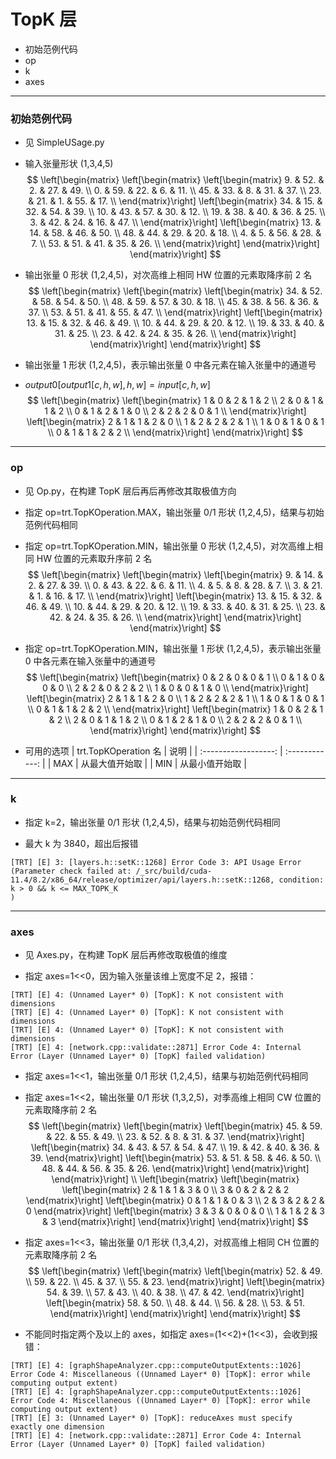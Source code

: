 # TopK 层
+ 初始范例代码
+ op
+ k
+ axes

---
### 初始范例代码
+ 见 SimpleUSage.py

+ 输入张量形状 (1,3,4,5)
$$
\left[\begin{matrix}
    \left[\begin{matrix}
        \left[\begin{matrix}
             9. & 52. &  2. & 27. & 49. \\
             0. & 59. & 22. &  6. & 11. \\
            45. & 33. &  8. & 31. & 37. \\
            23. & 21. &  1. & 55. & 17. \\
        \end{matrix}\right]
        \left[\begin{matrix}
            34. & 15. & 32. & 54. & 39. \\
            10. & 43. & 57. & 30. & 12. \\
            19. & 38. & 40. & 36. & 25. \\
             3. & 42. & 24. & 16. & 47. \\
        \end{matrix}\right]
        \left[\begin{matrix}
            13. & 14. & 58. & 46. & 50. \\
            48. & 44. & 29. & 20. & 18. \\
             4. &  5. & 56. & 28. &  7. \\
            53. & 51. & 41. & 35. & 26. \\
        \end{matrix}\right]
    \end{matrix}\right]
\end{matrix}\right]
$$

+ 输出张量 0 形状 (1,2,4,5)，对次高维上相同 HW 位置的元素取降序前 2 名
$$
\left[\begin{matrix}
    \left[\begin{matrix}
        \left[\begin{matrix}
            34. & 52. & 58. & 54. & 50. \\
            48. & 59. & 57. & 30. & 18. \\
            45. & 38. & 56. & 36. & 37. \\
            53. & 51. & 41. & 55. & 47. \\
        \end{matrix}\right]
        \left[\begin{matrix}
            13. & 15. & 32. & 46. & 49. \\
            10. & 44. & 29. & 20. & 12. \\
            19. & 33. & 40. & 31. & 25. \\
            23. & 42. & 24. & 35. & 26. \\
        \end{matrix}\right]
    \end{matrix}\right]
\end{matrix}\right]
$$

+ 输出张量 1 形状 (1,2,4,5)，表示输出张量 0 中各元素在输入张量中的通道号
+ $output0 \left[ output1 \left[ c,h,w \right] ,h,w \right] = input \left[c,h,w \right]$
$$
\left[\begin{matrix}
    \left[\begin{matrix}
        1 & 0 & 2 & 1 & 2 \\
        2 & 0 & 1 & 1 & 2 \\
        0 & 1 & 2 & 1 & 0 \\
        2 & 2 & 2 & 0 & 1 \\
    \end{matrix}\right]
    \left[\begin{matrix}
        2 & 1 & 1 & 2 & 0 \\
        1 & 2 & 2 & 2 & 1 \\
        1 & 0 & 1 & 0 & 1 \\
        0 & 1 & 1 & 2 & 2 \\
    \end{matrix}\right]
\end{matrix}\right]
$$

---
### op
+ 见 Op.py，在构建 TopK 层后再后再修改其取极值方向

+ 指定 op=trt.TopKOperation.MAX，输出张量 0/1 形状 (1,2,4,5)，结果与初始范例代码相同

+ 指定 op=trt.TopKOperation.MIN，输出张量 0 形状 (1,2,4,5)，对次高维上相同 HW 位置的元素取升序前 2 名
$$
\left[\begin{matrix}
    \left[\begin{matrix}
        \left[\begin{matrix}
             9. & 14. &  2. & 27. & 39. \\
             0. & 43. & 22. &  6. & 11. \\
             4. &  5. &  8. & 28. &  7. \\
             3. & 21. &  1. & 16. & 17. \\
        \end{matrix}\right]
        \left[\begin{matrix}
            13. & 15. & 32. & 46. & 49. \\
            10. & 44. & 29. & 20. & 12. \\
            19. & 33. & 40. & 31. & 25. \\
            23. & 42. & 24. & 35. & 26. \\
        \end{matrix}\right]
    \end{matrix}\right]
\end{matrix}\right]
$$

+ 指定 op=trt.TopKOperation.MIN，输出张量 1 形状 (1,2,4,5)，表示输出张量 0 中各元素在输入张量中的通道号
$$
\left[\begin{matrix}
    \left[\begin{matrix}
        0 & 2 & 0 & 0 & 1 \\
        0 & 1 & 0 & 0 & 0 \\
        2 & 2 & 0 & 2 & 2 \\
        1 & 0 & 0 & 1 & 0 \\
    \end{matrix}\right]
    \left[\begin{matrix}
        2 & 1 & 1 & 2 & 0 \\
        1 & 2 & 2 & 2 & 1 \\
        1 & 0 & 1 & 0 & 1 \\
        0 & 1 & 1 & 2 & 2 \\
    \end{matrix}\right]
    \left[\begin{matrix}
        1 & 0 & 2 & 1 & 2 \\
        2 & 0 & 1 & 1 & 2 \\
        0 & 1 & 2 & 1 & 0 \\
        2 & 2 & 2 & 0 & 1 \\
    \end{matrix}\right]
\end{matrix}\right]
$$

+ 可用的选项
| trt.TopKOperation 名 |      说明      |
| :------------------: | :------------: |
|         MAX          | 从最大值开始取 |
|         MIN          | 从最小值开始取 |

---
### k
+ 指定 k=2，输出张量 0/1 形状 (1,2,4,5)，结果与初始范例代码相同

+ 最大 k 为 3840，超出后报错
```shell
[TRT] [E] 3: [layers.h::setK::1268] Error Code 3: API Usage Error (Parameter check failed at: /_src/build/cuda-11.4/8.2/x86_64/release/optimizer/api/layers.h::setK::1268, condition: k > 0 && k <= MAX_TOPK_K
)
```

---
### axes
+ 见 Axes.py，在构建 TopK 层后再修改取极值的维度

+ 指定 axes=1<<0，因为输入张量该维上宽度不足 2，报错：
```
[TRT] [E] 4: (Unnamed Layer* 0) [TopK]: K not consistent with dimensions
[TRT] [E] 4: (Unnamed Layer* 0) [TopK]: K not consistent with dimensions
[TRT] [E] 4: (Unnamed Layer* 0) [TopK]: K not consistent with dimensions
[TRT] [E] 4: [network.cpp::validate::2871] Error Code 4: Internal Error (Layer (Unnamed Layer* 0) [TopK] failed validation)
```

+ 指定 axes=1<<1，输出张量 0/1 形状 (1,2,4,5)，结果与初始范例代码相同

+ 指定 axes=1<<2，输出张量 0/1 形状 (1,3,2,5)，对季高维上相同 CW 位置的元素取降序前 2 名
$$
\left[\begin{matrix}
    \left[\begin{matrix}
        \left[\begin{matrix}
            45. & 59. & 22. & 55. & 49. \\
            23. & 52. &  8. & 31. & 37.
        \end{matrix}\right]
        \left[\begin{matrix}
            34. & 43. & 57. & 54. & 47. \\
            19. & 42. & 40. & 36. & 39.
        \end{matrix}\right]
        \left[\begin{matrix}
            53. & 51. & 58. & 46. & 50. \\
            48. & 44. & 56. & 35. & 26.
        \end{matrix}\right]
    \end{matrix}\right]
\end{matrix}\right]
\\
\left[\begin{matrix}
    \left[\begin{matrix}
        \left[\begin{matrix}
            2 & 1 & 1 & 3 & 0 \\
            3 & 0 & 2 & 2 & 2
        \end{matrix}\right]
        \left[\begin{matrix}
            0 & 1 & 1 & 0 & 3 \\
            2 & 3 & 2 & 2 & 0
        \end{matrix}\right]
        \left[\begin{matrix}
            3 & 3 & 0 & 0 & 0 \\
            1 & 1 & 2 & 3 & 3
        \end{matrix}\right]
    \end{matrix}\right]
\end{matrix}\right]
$$

+ 指定 axes=1<<3，输出张量 0/1 形状 (1,3,4,2)，对叔高维上相同 CH 位置的元素取降序前 2 名
$$
\left[\begin{matrix}
    \left[\begin{matrix}
        \left[\begin{matrix}
            52. & 49. \\
            59. & 22. \\
            45. & 37. \\
            55. & 23.
        \end{matrix}\right]
        \left[\begin{matrix}
            54. & 39. \\
            57. & 43. \\
            40. & 38. \\
            47. & 42.
        \end{matrix}\right]
        \left[\begin{matrix}
            58. & 50. \\
            48. & 44. \\
            56. & 28. \\
            53. & 51.
        \end{matrix}\right]
    \end{matrix}\right]
\end{matrix}\right]
$$

+ 不能同时指定两个及以上的 axes，如指定 axes=(1<<2)+(1<<3)，会收到报错：
```shell
[TRT] [E] 4: [graphShapeAnalyzer.cpp::computeOutputExtents::1026] Error Code 4: Miscellaneous ((Unnamed Layer* 0) [TopK]: error while computing output extent)
[TRT] [E] 4: [graphShapeAnalyzer.cpp::computeOutputExtents::1026] Error Code 4: Miscellaneous ((Unnamed Layer* 0) [TopK]: error while computing output extent)
[TRT] [E] 3: (Unnamed Layer* 0) [TopK]: reduceAxes must specify exactly one dimension
[TRT] [E] 4: [network.cpp::validate::2871] Error Code 4: Internal Error (Layer (Unnamed Layer* 0) [TopK] failed validation)
```
